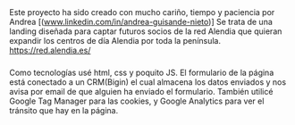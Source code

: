 ##
Este proyecto ha sido creado con mucho cariño, tiempo y paciencia por Andrea [(www.linkedin.com/in/andrea-guisande-nieto)]
Se trata de una landing diseñada para captar futuros socios de la red Alendia que quieran expandir los centros de día Alendia por toda la península.
https://red.alendia.es/

###

Como tecnologías usé html, css y poquito JS.
El formulario de la página está conectado a un CRM(Bigin) el cual almacena los datos enviados y nos avisa por email de que alguien ha enviado el formulario.
También utilicé Google Tag Manager para las cookies, y Google Analytics para ver el tránsito que hay en la página.

